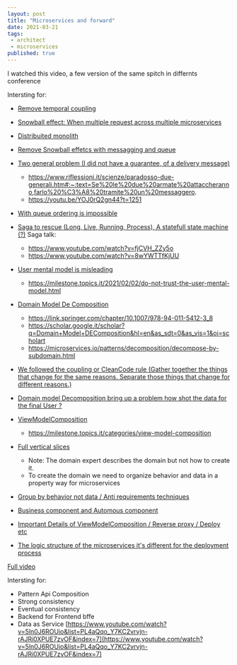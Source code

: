 ```yaml
---
layout: post
title: "Microservices and forward"
date: 2021-03-21
tags:
 - architect
 - microservices
published: true
---
```


I watched this video, a few version of the same spitch in differnts conference

Intersting for:
- [Remove temporal coupling](https://youtu.be/YOJ0rQ2gn44?t=773)

- [Snowball effect: When multiple request across multiple microservices](https://youtu.be/YOJ0rQ2gn44?t=808)

- [Distribuited monolith](https://youtu.be/YOJ0rQ2gn44?t=884)

- [Remove Snowball effetcs with messagging and queue](https://youtu.be/YOJ0rQ2gn44?t=921)

- [Two general problem (I did not have a guarantee, of a delivery message)](https://bravenewgeek.com/tag/two-generals-problem)
  - https://www.riflessioni.it/scienze/paradosso-due-generali.htm#:~:text=Se%20le%20due%20armate%20attaccheranno,farlo%20%C3%A8%20tramite%20un%20messaggero.
  - https://youtu.be/YOJ0rQ2gn44?t=1251
  
- [With queue ordering is impossible](https://youtu.be/YOJ0rQ2gn44?t=1306)
  
- [Saga to rescue (Long, Live, Running, Process), A statefull state machine (?)](https://youtu.be/YOJ0rQ2gn44?t=1306)
  Saga talk:
   - https://www.youtube.com/watch?v=fjCVH_ZZy5o
   - https://www.youtube.com/watch?v=8wYWTTfKjUU
  
- [User mental model is misleading](https://youtu.be/YOJ0rQ2gn44?t=1638)
  - https://milestone.topics.it/2021/02/02/do-not-trust-the-user-mental-model.html

- [Domain Model De Composition](https://youtu.be/YOJ0rQ2gn44?t=1729)
    - https://link.springer.com/chapter/10.1007/978-94-011-5412-3_8
    - https://scholar.google.it/scholar?q=Domain+Model+DEComposition&hl=en&as_sdt=0&as_vis=1&oi=scholart
    - https://microservices.io/patterns/decomposition/decompose-by-subdomain.html

- [We followed the coupling or CleanCode rule (Gather together the things that change for the same reasons. Separate those things that change for different reasons.)](https://youtu.be/YOJ0rQ2gn44?t=1969)

- [Domain model Decomposition bring up a problem how shot the data for the final User ?](https://youtu.be/YOJ0rQ2gn44?t=2177)

- [ViewModelComposition](https://youtu.be/YOJ0rQ2gn44?t=2314)
    - https://milestone.topics.it/categories/view-model-composition
  
- [Full vertical slices](https://youtu.be/YOJ0rQ2gn44?t=2599)
    - Note: The domain expert describes the domain but not how to create it. 
    - To create the domain we need to organize behavior and data in a property way for microservices
  
- [Group by behavior not data / Anti requirements techniques](https://youtu.be/YOJ0rQ2gn44?t=3299)
  
- [Business component and Automous component](https://youtu.be/YOJ0rQ2gn44?t=3984)
  
- [Important Details of ViewModelComposition / Reverse proxy / Deploy etc](https://youtu.be/YOJ0rQ2gn44?t=4177)

- [The logic structure of the microservices it's different for the deployment process](https://youtu.be/YOJ0rQ2gn44?t=4252)
  
[Full video](https://www.youtube.com/watch?v=YOJ0rQ2gn44&t=1949s)
   
Intersting for:
- Pattern Api Composition 
- Strong consistency 
- Eventual consistency
- Backend for Frontend bffe
- Data as Service
[https://www.youtube.com/watch?v=5ln0J6ROUio&list=PL4aQqo_Y7KC2vrvjn-rAJRi0XPUE7zvOF&index=7](https://www.youtube.com/watch?v=5ln0J6ROUio&list=PL4aQqo_Y7KC2vrvjn-rAJRi0XPUE7zvOF&index=7)

